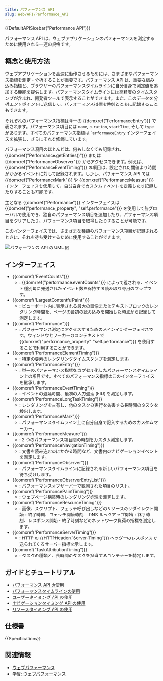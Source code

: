 ```yaml
---
title: パフォーマンス API
slug: Web/API/Performance_API
---
```


{{DefaultAPISidebar("Performance API")}}

パフォーマンス API は、ウェブアプリケーションのパフォーマンスを測定するために使用される一連の規格です。

## 概念と使用方法

ウェブアプリケーションを高速に動作させるためには、さまざまなパフォーマンス指標を測定・分析することが重要です。パフォーマンス API は、重要な組み込み指標と、ブラウザーのパフォーマンスタイムラインに自分自身で測定値を追加する機能を提供します。パフォーマンスタイムラインには高精度のタイムスタンプが含まれ、開発者ツールで表示することができます。また、このデータを分析エンドポイントに送信して、パフォーマンス指標を時刻とともに記録することもできます。

それぞれのパフォーマンス指標は単一の {{domxref("PerformanceEntry")}} で表されます。パフォーマンス項目には `name`, `duration`, `startTime`, そして `type` があります。すべてのパフォーマンス指標は `PerformanceEntry` インターフェイスを拡張し、さらにそれを修飾しています。

パフォーマンス項目のほとんどは、何もしなくても記録され、{{domxref("Performance.getEntries()")}} または {{domxref("PerformanceObserver")}} からアクセスできます。例えば、 {{domxref("PerformanceEventTiming")}} の項目は、設定された閾値より時間がかかるイベントに対して記録されます。しかし、パフォーマンス API では {{domxref("PerformanceMark")}} や {{domxref("PerformanceMeasure")}} インターフェイスを使用して、自分自身でカスタムイベントを定義したり記録したりすることも可能です。

主となる {{domxref("Performance")}} インターフェイスは {{domxref("performance_property", "self.performance")}} を使用して各グローバルで使用でき、独自のパフォーマンス項目を追加したり、パフォーマンス項目をクリアしたり、パフォーマンス項目を取得したりすることが可能です。

このインターフェイスでは、さまざまな種類のパフォーマンス項目が記録されるときに、それを待ち受けするために使用することができます。

![パフォーマンス API の UML 図](diagram.svg)

## インターフェイス

- {{domxref("EventCounts")}}
  - : {{domxref("performance.eventCounts")}} によって返される、イベント種別毎に発送されたイベント数を保持する読み取り専用のマップです。
- {{domxref("LargestContentfulPaint")}}
  - : ビューポート内に表示される最大の画像またはテキストブロックのレンダリング時間を、ページの最初の読み込みを開始した時点から記録して測定します。
- {{domxref("Performance")}}
  - : パフォーマンス測定にアクセスするためのメインインターフェイスです。ウィンドウとワーカーのコンテキストで {{domxref("performance_property", "self.performance")}} を使用することで利用することができます。
- {{domxref("PerformanceElementTiming")}}
  - : 特定の要素のレンダリングタイムスタンプを測定します。
- {{domxref("PerformanceEntry")}}
  - : 単一のパフォーマンス指標をカプセル化したパフォーマンスタイムライン上の項目です。すべてのパフォーマンス指標はこのインターフェイスを継承します。
- {{domxref("PerformanceEventTiming")}}
  - : イベントの遅延時間、最初の入力遅延 (FID) を測定します。
- {{domxref("PerformanceLongTaskTiming")}}
  - : レンダリングを占有し、他のタスクの実行を妨害する長時間のタスクを検出します。
- {{domxref("PerformanceMark")}}
  - : パフォーマンスタイムライン上に自分自身で記入するためのカスタムマーカー。
- {{domxref("PerformanceMeasure")}}
  - : 2 つのパフォーマンス項目間の時刻をカスタム測定します。
- {{domxref("PerformanceNavigationTiming")}}
  - : 文書を読み込むのにかかる時間など、文書内のナビゲーションイベントを測定します。
- {{domxref("PerformanceObserver")}}
  - : パフォーマンスタイムラインに記録される新しいパフォーマンス項目を待ち受けします。
- {{domxref("PerformanceObserverEntryList")}}
  - : パフォーマンスオブザーバーで観測された項目のリスト。
- {{domxref("PerformancePaintTiming")}}
  - : ウェブページ構築時のレンダリング処理を測定します。
- {{domxref("PerformanceResourceTiming")}}
  - : 画像、スクリプト、フェッチ呼び出しなどのリソースのリダイレクト開始・終了時刻、フェッチ開始時刻、 DNS ルックアップ開始・終了時刻、レスポンス開始・終了時刻などのネットワーク負荷の指標を測定します。
- {{domxref("PerformanceServerTiming")}}
  - : HTTP の {{HTTPHeader("Server-Timing")}} ヘッダーのレスポンスで送られてくるサーバー指標を示します。
- {{domxref("TaskAttributionTiming")}}
  - : タスクの種類と、長時間のタスクを担当するコンテナーを特定します。

## ガイドとチュートリアル

- [パフォーマンス API の使用](/ja/docs/Web/API/Performance_API/Using_the_Performance_API)
- [パフォーマンスタイムラインの使用](/ja/docs/Web/API/Performance_Timeline/Using_Performance_Timeline)
- [ユーザータイミング API の使用](/ja/docs/Web/API/User_Timing_API/Using_the_User_Timing_API)
- [ナビゲーションタイミング API の使用](/ja/docs/Web/API/Navigation_timing_API/Using_Navigation_Timing)
- [リソースタイミング API の使用](/ja/docs/Web/API/Resource_Timing_API/Using_the_Resource_Timing_API)

## 仕様書

{{Specifications}}

## 関連情報

- [ウェブパフォーマンス](/ja/docs/Web/Performance)
- [学習: ウェブパフォーマンス](/ja/docs/Learn/Performance)
